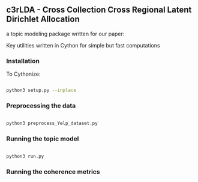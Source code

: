 ## c3rLDA - Cross Collection Cross Regional Latent Dirichlet Allocation

a topic modeling package written for our paper: 

Key utilities written in Cython for simple but fast computations

### Installation

To Cythonize:
```bash

python3 setup.py --inplace

```

### Preprocessing the data

```bash

python3 preprocess_Yelp_dataset.py

```

### Running the topic model
```bash

python3 run.py

```

### Running the coherence metrics
